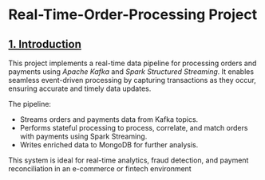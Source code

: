 #  Real-Time-Order-Processing Project

## [1. Introduction](#introduction)
This project implements a real-time data pipeline for processing orders and payments using *Apache Kafka* and *Spark Structured Streaming*. It enables seamless event-driven processing by capturing transactions as they occur, ensuring accurate and timely data updates.

The pipeline:<br>
- Streams orders and payments data from Kafka topics.<br>
- Performs stateful processing to process, correlate, and match orders with payments using Spark Streaming.<br>
- Writes enriched data to MongoDB for further analysis.<br>

This system is ideal for real-time analytics, fraud detection, and payment reconciliation in an e-commerce or fintech environment
